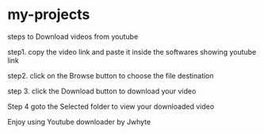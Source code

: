 # my-projects
steps to Download videos from youtube

step1. copy the video link and paste it inside the softwares showing youtube link

step2. click on the Browse button to choose the file destination

step 3. click the Download button to download your video

Step 4 goto the Selected folder to view your downloaded video

Enjoy using Youtube downloader by Jwhyte
